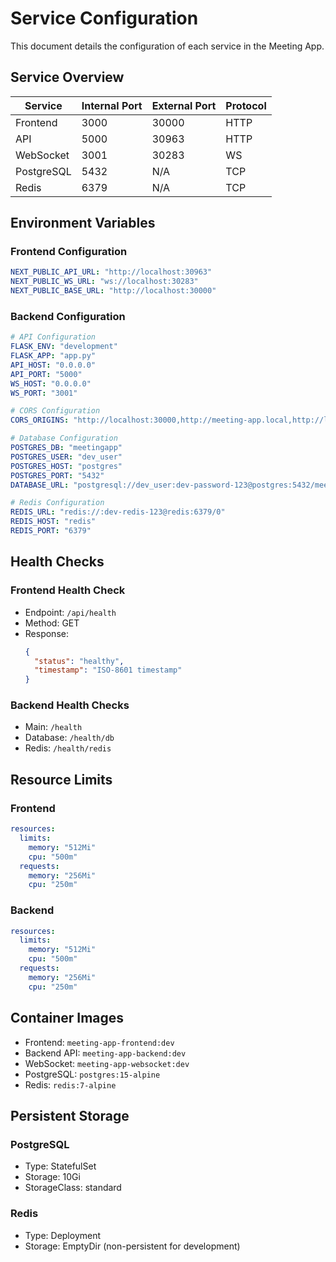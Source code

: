 # Service Configuration

This document details the configuration of each service in the Meeting App.

## Service Overview

| Service    | Internal Port | External Port | Protocol |
|------------|--------------|---------------|----------|
| Frontend   | 3000         | 30000         | HTTP     |
| API        | 5000         | 30963         | HTTP     |
| WebSocket  | 3001         | 30283         | WS       |
| PostgreSQL | 5432         | N/A           | TCP      |
| Redis      | 6379         | N/A           | TCP      |

## Environment Variables

### Frontend Configuration
```yaml
NEXT_PUBLIC_API_URL: "http://localhost:30963"
NEXT_PUBLIC_WS_URL: "ws://localhost:30283"
NEXT_PUBLIC_BASE_URL: "http://localhost:30000"
```

### Backend Configuration
```yaml
# API Configuration
FLASK_ENV: "development"
FLASK_APP: "app.py"
API_HOST: "0.0.0.0"
API_PORT: "5000"
WS_HOST: "0.0.0.0"
WS_PORT: "3001"

# CORS Configuration
CORS_ORIGINS: "http://localhost:30000,http://meeting-app.local,http://localhost:3000"

# Database Configuration
POSTGRES_DB: "meetingapp"
POSTGRES_USER: "dev_user"
POSTGRES_HOST: "postgres"
POSTGRES_PORT: "5432"
DATABASE_URL: "postgresql://dev_user:dev-password-123@postgres:5432/meetingapp"

# Redis Configuration
REDIS_URL: "redis://:dev-redis-123@redis:6379/0"
REDIS_HOST: "redis"
REDIS_PORT: "6379"
```

## Health Checks

### Frontend Health Check
- Endpoint: `/api/health`
- Method: GET
- Response:
  ```json
  {
    "status": "healthy",
    "timestamp": "ISO-8601 timestamp"
  }
  ```

### Backend Health Checks
- Main: `/health`
- Database: `/health/db`
- Redis: `/health/redis`

## Resource Limits

### Frontend
```yaml
resources:
  limits:
    memory: "512Mi"
    cpu: "500m"
  requests:
    memory: "256Mi"
    cpu: "250m"
```

### Backend
```yaml
resources:
  limits:
    memory: "512Mi"
    cpu: "500m"
  requests:
    memory: "256Mi"
    cpu: "250m"
```

## Container Images

- Frontend: `meeting-app-frontend:dev`
- Backend API: `meeting-app-backend:dev`
- WebSocket: `meeting-app-websocket:dev`
- PostgreSQL: `postgres:15-alpine`
- Redis: `redis:7-alpine`

## Persistent Storage

### PostgreSQL
- Type: StatefulSet
- Storage: 10Gi
- StorageClass: standard

### Redis
- Type: Deployment
- Storage: EmptyDir (non-persistent for development) 